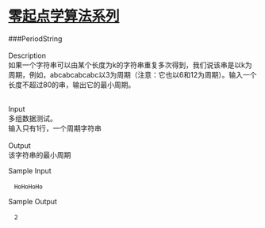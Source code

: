 # [零起点学算法系列](https://github.com/xlm7/ACM/tree/master/begin)

###PeriodString<br><br>
Description<br>
如果一个字符串可以由某个长度为k的字符串重复多次得到，我们说该串是以k为周期，例如，abcabcabcabc以3为周期（注意：它也以6和12为周期）。输入一个长度不超过80的串，输出它的最小周期。<br><br>

Input<br>
多组数据测试。﻿<br>
输入只有1行，一个周期字符串<br><br>
Output<br>
该字符串的最小周期<br>		
		
Sample Input

	　HoHoHoHo
Sample Output

	　2
		
